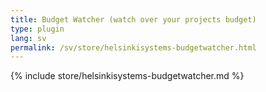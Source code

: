 ```yaml
---
title: Budget Watcher (watch over your projects budget)
type: plugin
lang: sv
permalink: /sv/store/helsinkisystems-budgetwatcher.html
---
```


{% include store/helsinkisystems-budgetwatcher.md %}
